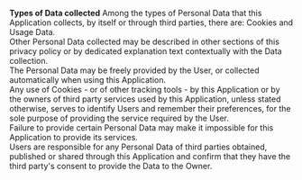 **Types of Data collected**
Among the types of Personal Data that this Application collects, by itself or through third parties, there are: Cookies and Usage Data.  
Other Personal Data collected may be described in other sections of this privacy policy or by dedicated explanation text contextually with the Data collection.  
The Personal Data may be freely provided by the User, or collected automatically when using this Application.  
Any use of Cookies - or of other tracking tools - by this Application or by the owners of third party services used by this Application, unless stated otherwise, serves to identify Users and remember their preferences, for the sole purpose of providing the service required by the User.  
Failure to provide certain Personal Data may make it impossible for this Application to provide its services.  
Users are responsible for any Personal Data of third parties obtained, published or shared through this Application and confirm that they have the third party's consent to provide the Data to the Owner.
